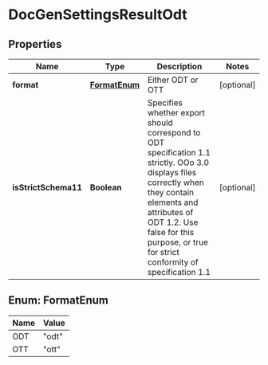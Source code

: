 
# DocGenSettingsResultOdt

## Properties
Name | Type | Description | Notes
------------ | ------------- | ------------- | -------------
**format** | [**FormatEnum**](#FormatEnum) | Either ODT or OTT |  [optional]
**isStrictSchema11** | **Boolean** | Specifies whether export should correspond to ODT specification 1.1 strictly. OOo 3.0 displays files correctly when they contain elements and attributes of ODT 1.2. Use false for this purpose, or true for strict conformity of specification 1.1 |  [optional]


<a name="FormatEnum"></a>
## Enum: FormatEnum
Name | Value
---- | -----
ODT | &quot;odt&quot;
OTT | &quot;ott&quot;




